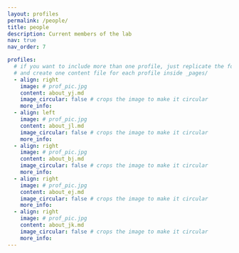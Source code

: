 ```yaml
---
layout: profiles
permalink: /people/
title: people
description: Current members of the lab
nav: true
nav_order: 7

profiles:
  # if you want to include more than one profile, just replicate the following block
  # and create one content file for each profile inside _pages/
  - align: right
    image: # prof_pic.jpg
    content: about_yj.md
    image_circular: false # crops the image to make it circular
    more_info:
  - align: left
    image: # prof_pic.jpg
    content: about_jl.md
    image_circular: false # crops the image to make it circular
    more_info:
  - align: right
    image: # prof_pic.jpg
    content: about_bj.md
    image_circular: false # crops the image to make it circular
    more_info:
  - align: right
    image: # prof_pic.jpg
    content: about_ej.md
    image_circular: false # crops the image to make it circular
    more_info:
  - align: right
    image: # prof_pic.jpg
    content: about_jk.md
    image_circular: false # crops the image to make it circular
    more_info:
---
```



